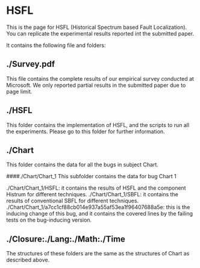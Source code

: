 # HSFL


This is the page for HSFL (Historical Spectrum based Fault Localization).
You can replicate the experimental results reported int the submitted paper.


It contains the following file and folders:


## ./Survey.pdf
This file contains the complete results of our empirical survey conducted at
Microsoft. 
We only reported partial results in the submitted paper due to page limit.


## ./HSFL
This folder contains the implementation of HSFL, and the scripts to run all the experiments.
Please go to this folder for further information.


## ./Chart
This folder contains the data for all the bugs in subject Chart.

####./Chart/Chart\_1
This subfolder contains the data for bug Chart 1

./Chart/Chart\_1/HSFL: it contains the results of HSFL and the component Histrum
for different techniques.
./Chart/Chart\_1/SBFL: it contains the results of conventional SBFL for
different techniques.
./Chart/Chart\_1/a7cc1cf88cb014e937a55af53ea1f96407688a5e: this is the inducing
change of this bug, and it contains the covered lines by the failing tests on
the bug-inducing version.




## ./Closure:./Lang:./Math:./Time
The structures of these folders are the same as the structures of Chart as described above.

